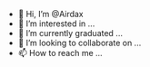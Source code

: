 - 👋 Hi, I’m @Airdax
- 👀 I’m interested in ...
- 🌱 I’m currently graduated ...
- 💞️ I’m looking to collaborate on ...
- 📫 How to reach me ...

<!---
Airdax/Airdax is a ✨ special ✨ repository because its `README.md` (this file) appears on your GitHub profile.
You can click the Preview link to take a look at your changes.
--->
